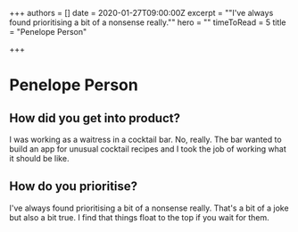 +++
authors = []
date = 2020-01-27T09:00:00Z
excerpt = "\"I've always found prioritising a bit of a nonsense really.\""
hero = ""
timeToRead = 5
title = "Penelope Person"

+++
# Penelope Person

## How did you get into product?

I was working as a waitress in a cocktail bar. No, really. The bar wanted to build an app for unusual cocktail recipes and I took the job of working what it should be like. 

## How do you prioritise?

I've always found prioritising a bit of a nonsense really. That's a bit of a joke but also a bit true. I find that things float to the top if you wait for them. 